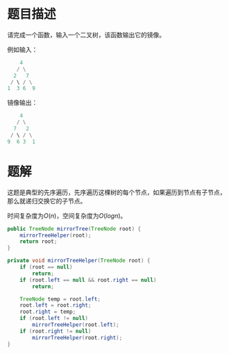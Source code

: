 # 题目描述

请完成一个函数，输入一个二叉树，该函数输出它的镜像。

例如输入：

```python
	4
   / \
  2   7
 / \ / \
1  3 6  9
```


镜像输出：

```python
	4
   / \
  7   2
 / \ / \
9  6 3  1
```
# 题解

这题是典型的先序遍历，先序遍历这棵树的每个节点，如果遍历到节点有子节点，那么就递归交换它的子节点。

时间复杂度为$O(n)$，空间复杂度为$O(logn)$。

```java
public TreeNode mirrorTree(TreeNode root) {
    mirrorTreeHelper(root);
    return root;
}

private void mirrorTreeHelper(TreeNode root) {
    if (root == null)
        return;
    if (root.left == null && root.right == null)
        return;

    TreeNode temp = root.left;
    root.left = root.right;
    root.right = temp;
    if (root.left != null)
        mirrorTreeHelper(root.left);
    if (root.right != null)
        mirrorTreeHelper(root.right);
}
```